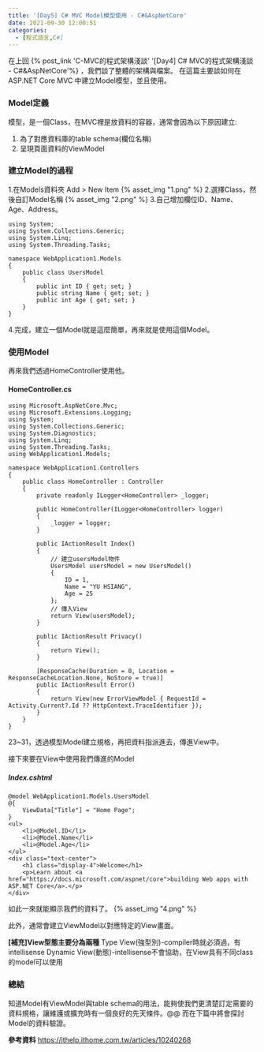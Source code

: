 ```yaml
---
title: '[Day5] C# MVC Model模型使用 - C#&AspNetCore'
date: 2021-09-30 12:00:51
categories:
  - [程式語言,C#]
---
```

在上回 {% post_link 'C-MVC的程式架構淺談' '[Day4] C# MVC的程式架構淺談 - C#&AspNetCore'%}  ，我們談了整體的架構與檔案。
在這篇主要談如何在 ASP.NET Core MVC 中建立Model模型，並且使用。

### Model定義
模型，是一個Class，在MVC裡是放資料的容器，通常會因為以下原因建立:
1. 為了對應資料庫的table schema(欄位名稱)
2. 呈現頁面資料的ViewModel

### 建立Model的過程
1.在Models資料夾 Add > New Item
{% asset_img "1.png" %}
2.選擇Class，然後自訂Model名稱
{% asset_img "2.png" %}
3.自己增加欄位ID、Name、Age、Address。
```
using System;
using System.Collections.Generic;
using System.Linq;
using System.Threading.Tasks;

namespace WebApplication1.Models
{
    public class UsersModel
    {
        public int ID { get; set; }
        public string Name { get; set; }
        public int Age { get; set; }
    }
}
```
4.完成，建立一個Model就是這麼簡單，再來就是使用這個Model。

### 使用Model
再來我們透過HomeController使用他。

#### HomeController.cs
```
using Microsoft.AspNetCore.Mvc;
using Microsoft.Extensions.Logging;
using System;
using System.Collections.Generic;
using System.Diagnostics;
using System.Linq;
using System.Threading.Tasks;
using WebApplication1.Models;

namespace WebApplication1.Controllers
{
    public class HomeController : Controller
    {
        private readonly ILogger<HomeController> _logger;

        public HomeController(ILogger<HomeController> logger)
        {
            _logger = logger;
        }

        public IActionResult Index()
        {
            // 建立usersModel物件
            UsersModel usersModel = new UsersModel()
            {
                ID = 1,
                Name = "YU HSIANG",
                Age = 25
            };
            // 傳入View
            return View(usersModel);
        }

        public IActionResult Privacy()
        {
            return View();
        }

        [ResponseCache(Duration = 0, Location = ResponseCacheLocation.None, NoStore = true)]
        public IActionResult Error()
        {
            return View(new ErrorViewModel { RequestId = Activity.Current?.Id ?? HttpContext.TraceIdentifier });
        }
    }
}

```
23~31，透過模型Model建立規格，再把資料指派進去，傳進View中。

接下來要在View中使用我們傳進的Model

##### Index.cshtml
```
@model WebApplication1.Models.UsersModel
@{
    ViewData["Title"] = "Home Page";
}
<ul>
    <li>@Model.ID</li>
    <li>@Model.Name</li>
    <li>@Model.Age</li>
</ul>
<div class="text-center">
    <h1 class="display-4">Welcome</h1>
    <p>Learn about <a href="https://docs.microsoft.com/aspnet/core">building Web apps with ASP.NET Core</a>.</p>
</div>
```
如此一來就能顯示我們的資料了。
{% asset_img "4.png" %}

此外，通常會建立ViewModel以對應特定的View畫面。

**[補充]View型態主要分為兩種**
Type View(強型別)-compiler時就必須過，有intellisense
Dynamic View(動態)-intellisense不會協助，在View具有不同class的model可以使用

### 總結
知道Model有ViewModel與table schema的用法，能夠使我們更清楚訂定需要的資料規格，讓維護或擴充時有一個良好的先天條件。@@
而在下篇中將會探討Model的資料驗證。

**參考資料**
https://ithelp.ithome.com.tw/articles/10240268